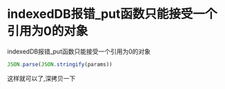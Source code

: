 # indexedDB报错_put函数只能接受一个引用为0的对象

indexedDB报错_put函数只能接受一个引用为0的对象

```JavaScript
JSON.parse(JSON.stringify(params))
```

这样就可以了,深拷贝一下